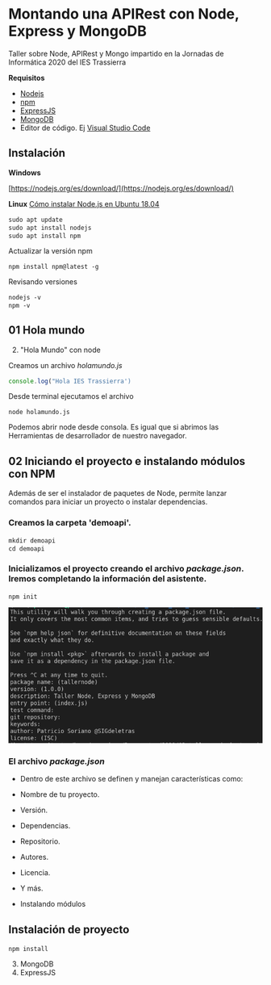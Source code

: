 # Montando una APIRest con Node, Express y MongoDB

Taller sobre Node, APIRest y Mongo impartido en la Jornadas de Informática 2020 del IES Trassierra

**Requisitos**

- [Nodejs](https://nodejs.org/es/)
- [npm]()
- [ExpressJS]()
- [MongoDB]()
- Editor de código. Ej [Visual Studio Code](https://code.visualstudio.com/)

## Instalación

**Windows**

[https://nodejs.org/es/download/](https://nodejs.org/es/download/)

**Linux**
[Cómo instalar Node.js en Ubuntu 18.04](https://www.digitalocean.com/community/tutorials/como-instalar-node-js-en-ubuntu-18-04-es)

```
sudo apt update
sudo apt install nodejs
sudo apt install npm
```

Actualizar la versión npm

```
npm install npm@latest -g
```

Revisando versiones
```
nodejs -v
npm -v
```

## 01 Hola mundo

2. "Hola Mundo" con node

Creamos un archivo *holamundo.js*

```javascript
console.log("Hola IES Trassierra')
```

Desde terminal ejecutamos el archivo

```
node holamundo.js
```

Podemos abrir node desde consola. Es igual que si abrimos las Herramientas de desarrollador de nuestro navegador.

## 02 Iniciando el proyecto e instalando módulos con NPM

Además de ser el instalador de paquetes de Node, permite lanzar comandos para iniciar un proyecto o instalar dependencias.

### Creamos la carpeta 'demoapi'.

```
mkdir demoapi
cd demoapi
```

### Inicializamos el proyecto creando el archivo *package.json*. Iremos completando la información del asistente. 

```
npm init 
```
![npm_init](/img/01_npm_init.png)

### El archivo *package.json*

- Dentro de este archivo se definen y manejan características como:
- Nombre de tu proyecto.
- Versión.
- Dependencias.
- Repositorio.
- Autores.
- Licencia.
- Y más.

- Instalando módulos

## Instalación de proyecto

```
npm install
```



3. MongoDB
3. ExpressJS

